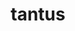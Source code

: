 ---
title: tantus
meaning: so great, such a big
ch: [twentyfour, 24rv]
pos: totadjective
femstem: tant
femend: a
neutstem: tant
neutend: um
---